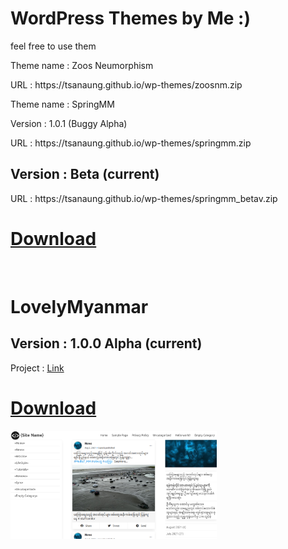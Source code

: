<h1>WordPress Themes by Me :) </h1>
<p>feel free to use them </p>

<p>Theme name : Zoos Neumorphism </p>
<p>URL : https://tsanaung.github.io/wp-themes/zoosnm.zip</p>

<p>Theme name : SpringMM</p>
<p>Version : 1.0.1 (Buggy Alpha)</p>
<p>URL : https://tsanaung.github.io/wp-themes/springmm.zip</p>
<h2>Version : Beta (current)</h2>
<p>URL : https://tsanaung.github.io/wp-themes/springmm_betav.zip</p>
<a href="https://tsanaung.github.io/wp-themes/springmm_betav.zip"><h1>Download</h1></a>

<br/>
<div id="lovelymyanmar">
<h1>LovelyMyanmar</h1>
<h2>Version : 1.0.0 Alpha (current)</h2>
<p>Project : <a href="https://github.com/tsanaung/WordPressThemeDevelopmentNotes/tree/master/cwt/">Link</a></p>
<a href="https://github.com/tsanaung/tsanaung.github.io/raw/master/wp-themes/lovelymyanmar_version_1.zip"><h1>Download</h1></a>
<img src="https://raw.githubusercontent.com/tsanaung/WordPressThemeDevelopmentNotes/master/cwt/screenshot.png" width="330" />
</div>
